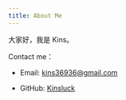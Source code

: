 ```yaml
---
title: About Me
---
```


大家好，我是 Kins。

Contact me：
 - Email: kins36936@gmail.com

 - GitHub: [Kinsluck](https://github.com/kinsluck"Kins")

